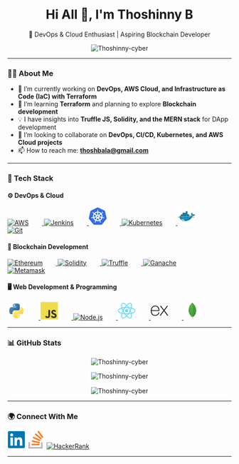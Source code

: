 <h1 align="center">Hi All 👋, I'm Thoshinny B</h1>
<p align="center">🚀 DevOps & Cloud Enthusiast | Aspiring Blockchain Developer</p>

<p align="center">
  <img src="https://komarev.com/ghpvc/?username=Thoshinny-cyber&label=Profile%20views&color=0e75b6&style=flat" alt="Thoshinny-cyber" />
</p>

---

### 👩‍💻 About Me  
- 🔭 I’m currently working on **DevOps, AWS Cloud, and Infrastructure as Code (IaC) with Terraform**  
- 🌱 I’m learning **Terraform** and planning to explore **Blockchain development**  
- 💡 I have insights into **Truffle JS, Solidity, and the MERN stack** for DApp development  
- 👯 I’m looking to collaborate on **DevOps, CI/CD, Kubernetes, and AWS Cloud projects**  
- 📫 How to reach me: **thoshbala@gmail.com**  

---

### 📌 Tech Stack  

#### ⚙️ DevOps & Cloud  
<p align="left">
  <a href="https://aws.amazon.com/" target="_blank"> <img src="https://www.kaizenanalytix.com/wp-content/uploads/2024/09/aws-white.png" alt="AWS" width="40" height="40" style="margin-right: 30px;"/> </a>
  <a href="https://www.jenkins.io/" target="_blank"> <img src="https://encrypted-tbn0.gstatic.com/images?q=tbn:ANd9GcRLvncqrKGrpCcNrypfeuui05nlTFoWVFllYg&s" alt="Jenkins" width="40" height="40" style="margin-right: 30px;"/> </a>
  <a href="https://kubernetes.io/" target="_blank"> <img src="https://raw.githubusercontent.com/devicons/devicon/master/icons/kubernetes/kubernetes-plain.svg" alt="Kubernetes" width="40" height="40" style="margin-right: 30px;"/> </a>
   <a href="https://kernel.org/" target="_blank"> <img src="https://w7.pngwing.com/pngs/1013/132/png-transparent-linux-distribution-tux-free-software-linux-kernel-linux-logo-bird-linux-thumbnail.png" alt="Kubernetes" width="40" height="40" style="margin-right: 30px;"/> </a>
  <a href="https://www.docker.com/" target="_blank"> <img src="https://raw.githubusercontent.com/devicons/devicon/master/icons/docker/docker-original.svg" alt="Docker" width="40" height="40" style="margin-right: 30px;"/> </a>
  <a href="https://git-scm.com/" target="_blank"> <img src="https://git-scm.com/images/logo@2x.png" alt="Git" width="50" height="40" style="margin-right: 30px;"/> </a>
</p>

#### 🔗 Blockchain Development  
<p align="left">
  <a href="https://ethereum.org/en/" target="_blank"> <img src="https://i.pinimg.com/564x/13/97/bb/1397bb8758e3dbff195d86d98560838c.jpg" alt="Ethereum" width="40" height="40" style="margin-right: 30px;"/> </a>
  <a href="https://docs.soliditylang.org/en/latest/" target="_blank"> <img src="https://zentrix.io/wp-content/uploads/2023/02/solidity-logo-white.png" alt="Solidity" width="40" height="40" style="margin-right: 30px;"/> </a>
  <a href="https://trufflesuite.com/" target="_blank"> <img src="https://trufflesuite.com/assets/logo.png" alt="Truffle" width="40" height="40" style="margin-right: 30px;"/> </a>
  <a href="https://trufflesuite.com/ganache/index.html" target="_blank"> <img src="https://trufflesuite.com/img/ganache-header.svg" alt="Ganache" width="40" height="40" style="margin-right: 30px;"/> </a>
  <a href="https://metamask.io/" target="_blank"> <img src="https://images.ctfassets.net/9sy2a0egs6zh/4zJfzJbG3kTDSk5Wo4RJI1/1b363263141cf629b28155e2625b56c9/mm-logo.svg" alt="Metamask" width="40" height="40" style="margin-right: 30px;"/> </a>
</p>

#### 🖥️ Web Development & Programming  
<p align="left">
  <a href="https://www.python.org/" target="_blank"> <img src="https://raw.githubusercontent.com/devicons/devicon/master/icons/python/python-original.svg" alt="Python" width="40" height="40" style="margin-right: 30px;"/> </a>
  <a href="https://developer.mozilla.org/en-US/docs/Web/JavaScript" target="_blank"> <img src="https://raw.githubusercontent.com/devicons/devicon/master/icons/javascript/javascript-original.svg" alt="JavaScript" width="40" height="40" style="margin-right: 30px;"/> </a>
  <a href="https://nodejs.org/en/" target="_blank"> <img src="https://nodejs.org/static/images/logo.svg" alt="Node.js" width="40" height="40" style="margin-right: 30px;"/> </a>
  <a href="https://reactjs.org/" target="_blank"> <img src="https://raw.githubusercontent.com/devicons/devicon/master/icons/react/react-original.svg" alt="React" width="40" height="40" style="margin-right: 30px;"/> </a>
  <a href="https://expressjs.com/" target="_blank"> <img src="https://raw.githubusercontent.com/devicons/devicon/master/icons/express/express-original.svg" alt="Express.js" width="40" height="40" style="margin-right: 30px;"/> </a>
  <a href="https://www.mongodb.com/" target="_blank"> <img src="https://raw.githubusercontent.com/devicons/devicon/master/icons/mongodb/mongodb-original.svg" alt="MongoDB" width="40" height="40" style="margin-right: 30px;"/> </a>
</p>

---

### 📊 GitHub Stats  
<p align="center">
  <img align="center" src="https://github-readme-stats.vercel.app/api?username=Thoshinny-cyber&show_icons=true&theme=dark&text_color=ffffff&locale=en" alt="Thoshinny-cyber" />
</p>

<p align="center">
  <img align="center" src="https://github-readme-streak-stats.herokuapp.com/?user=Thoshinny-cyber&theme=dark" alt="Thoshinny-cyber" />
</p>

<p align="center">
  <img align="center" src="https://github-readme-stats.vercel.app/api/top-langs?username=Thoshinny-cyber&show_icons=true&theme=dark&title_color=fffafa&text_color=ffffff&locale=en&layout=compact" alt="Thoshinny-cyber" />
</p>

---

### 🌍 Connect With Me  
<p align="left">
  <a href="https://www.linkedin.com/in/thoshinny-b-6a278b1ab/" target="_blank"><img src="https://raw.githubusercontent.com/devicons/devicon/master/icons/linkedin/linkedin-original.svg" alt="LinkedIn" width="40" height="40"/></a>
  <a href="https://stackoverflow.com/users/16461094/thoshinny-b" target="_blank"><img src="https://raw.githubusercontent.com/devicons/devicon/master/icons/stackoverflow/stackoverflow-original.svg" alt="Stack Overflow" width="40" height="40"/></a>
  <a href="https://www.hackerrank.com/Thoshinny" target="_blank"><img src="https://raw.githubusercontent.com/devicons/devicon/master/icons/hackerrank/hackerrank-original.svg" alt="HackerRank" width="40" height="40"/></a>
</p>

---



